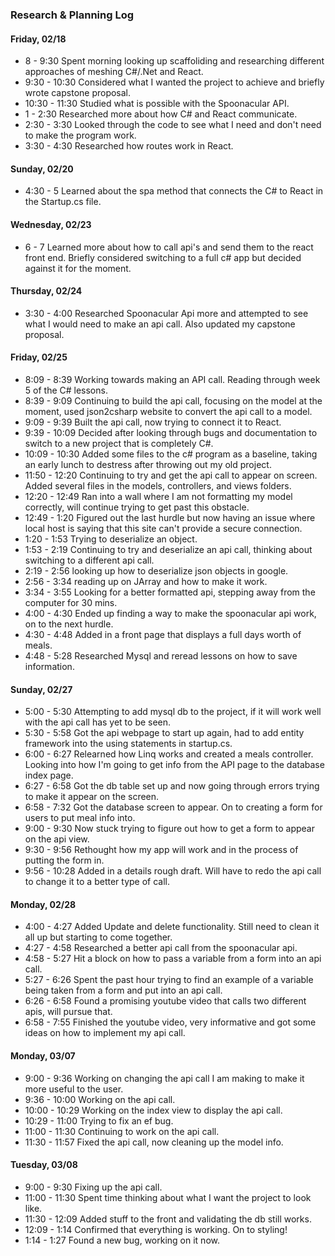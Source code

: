 ### Research & Planning Log
#### Friday, 02/18
* 8 - 9:30 Spent morning looking up scaffoliding and researching different approaches of meshing C#/.Net and React.
* 9:30 - 10:30 Considered what I wanted the project to achieve and briefly wrote capstone proposal.
* 10:30 - 11:30 Studied what is possible with the Spoonacular API.
* 1 - 2:30 Researched more about how C# and React communicate.
* 2:30 - 3:30 Looked through the code to see what I need and don't need to make the program work.
* 3:30 - 4:30 Researched how routes work in React.

#### Sunday, 02/20
* 4:30 - 5 Learned about the spa method that connects the C# to React in the Startup.cs file.

#### Wednesday, 02/23
* 6 - 7 Learned more about how to call api's and send them to the react front end. Briefly considered switching to a full c# app but decided against it for the moment.

#### Thursday, 02/24
* 3:30 - 4:00 Researched Spoonacular Api more and attempted to see what I would need to make an api call. Also updated my capstone proposal.

#### Friday, 02/25
* 8:09 - 8:39 Working towards making an API call. Reading through week 5 of the C# lessons.
* 8:39 - 9:09 Continuing to build the api call, focusing on the model at the moment, used json2csharp website to convert the api call to a model.
* 9:09 - 9:39 Built the api call, now trying to connect it to React.
* 9:39 - 10:09 Decided after looking through bugs and documentation to switch to a new project that is completely C#.
* 10:09 - 10:30 Added some files to the c# program as a baseline, taking an early lunch to destress after throwing out my old project.
* 11:50 - 12:20 Continuing to try and get the api call to appear on screen. Added several files in the models, controllers, and views folders.
* 12:20 - 12:49 Ran into a wall where I am not formatting my model correctly, will continue trying to get past this obstacle.
* 12:49 - 1:20 Figured out the last hurdle but now having an issue where local host is saying that this site can't provide a secure connection.
* 1:20 - 1:53 Trying to deserialize an object.
* 1:53 - 2:19 Continuing to try and deserialize an api call, thinking about switching to a different api call.
* 2:19 - 2:56 looking up how to deserialize json objects in google.
* 2:56 - 3:34 reading up on JArray and how to make it work.
* 3:34 - 3:55 Looking for a better formatted api, stepping away from the computer for 30 mins.
* 4:00 - 4:30 Ended up finding a way to make the spoonacular api work, on to the next hurdle.
* 4:30 - 4:48 Added in a front page that displays a full days worth of meals.
* 4:48 - 5:28 Researched Mysql and reread lessons on how to save information.

#### Sunday, 02/27
* 5:00 - 5:30  Attempting to add mysql db to the project, if it will work well with the api call has yet to be seen.
* 5:30 - 5:58 Got the api webpage to start up again, had to add entity framework into the using statements in startup.cs.
* 6:00 - 6:27 Relearned how Linq works and created a meals controller. Looking into how I'm going to get info from the API page to the database index page.
* 6:27 - 6:58 Got the db table set up and now going through errors trying to make it appear on the screen.
* 6:58 - 7:32 Got the database screen to appear. On to creating a form for users to put meal info into.
* 9:00 - 9:30 Now stuck trying to figure out how to get a form to appear on the api view. 
* 9:30 - 9:56 Rethought how my app will work and in the process of putting the form in.
* 9:56 - 10:28 Added in a details rough draft. Will have to redo the api call to change it to a better type of call.

#### Monday, 02/28
* 4:00 - 4:27 Added Update and delete functionality. Still need to clean it all up but starting to come together.
* 4:27 - 4:58 Researched a better api call from the spoonacular api.
* 4:58 - 5:27 Hit a block on how to pass a variable from a form into an api call.
* 5:27 - 6:26 Spent the past hour trying to find an example of a variable being taken from a form and put into an api call.
* 6:26 - 6:58 Found a promising youtube video that calls two different apis, will pursue that.
* 6:58 - 7:55 Finished the youtube video, very informative and got some ideas on how to implement my api call.

#### Monday, 03/07
* 9:00 - 9:36 Working on changing the api call I am making to make it more useful to the user.
* 9:36 - 10:00 Working on the api call.
* 10:00 - 10:29 Working on the index view to display the api call.
* 10:29 - 11:00 Trying to fix an ef bug.
* 11:00 - 11:30 Continuing to work on the api call.
* 11:30 - 11:57 Fixed the api call, now cleaning up the model info.

#### Tuesday, 03/08
* 9:00 - 9:30 Fixing up the api call.
* 11:00 - 11:30 Spent time thinking about what I want the project to look like.
* 11:30 - 12:09 Added stuff to the front and validating the db still works.
* 12:09 - 1:14 Confirmed that everything is working. On to styling!
* 1:14 - 1:27 Found a new bug, working on it now.